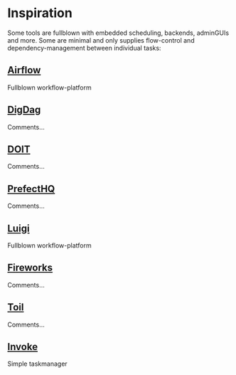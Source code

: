 # Inspiration

Some tools are fullblown with embedded scheduling, backends, adminGUIs and more. Some are minimal and only supplies flow-control and dependency-management between individual tasks:

## [Airflow](https://airflow.apache.org/docs/stable/)
Fullblown workflow-platform

## [DigDag](https://github.com/treasure-data/digdag)
Comments...

## [DOIT](https://github.com/pydoit/doit)
Comments...

## [PrefectHQ](https://github.com/PrefectHQ/prefect)
Comments...

## [Luigi](https://github.com/spotify/luigi)
Fullblown workflow-platform

## [Fireworks](https://github.com/materialsproject/fireworks)
Comments...

## [Toil](https://toil.readthedocs.io/en/latest/)
Comments...

## [Invoke](http://docs.pyinvoke.org/en/stable/)
Simple taskmanager
